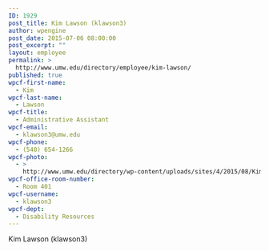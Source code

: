```yaml
---
ID: 1929
post_title: Kim Lawson (klawson3)
author: wpengine
post_date: 2015-07-06 08:00:00
post_excerpt: ""
layout: employee
permalink: >
  http://www.umw.edu/directory/employee/kim-lawson/
published: true
wpcf-first-name:
  - Kim
wpcf-last-name:
  - Lawson
wpcf-title:
  - Administrative Assistant
wpcf-email:
  - klawson3@umw.edu
wpcf-phone:
  - (540) 654-1266
wpcf-photo:
  - >
    http://www.umw.edu/directory/wp-content/uploads/sites/4/2015/08/Kim-Lawson-06-15-2015-300x199.jpg
wpcf-office-room-number:
  - Room 401
wpcf-username:
  - klawson3
wpcf-dept:
  - Disability Resources
---
```

Kim Lawson (klawson3)
